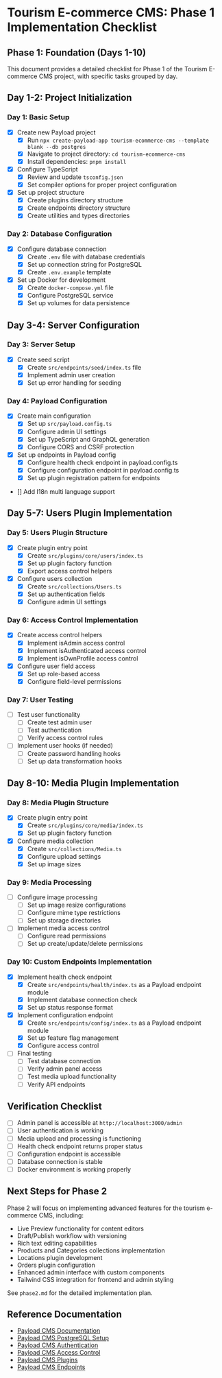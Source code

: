 # Tourism E-commerce CMS: Phase 1 Implementation Checklist

## Phase 1: Foundation (Days 1-10)

This document provides a detailed checklist for Phase 1 of the Tourism E-commerce CMS project, with specific tasks grouped by day.

## Day 1-2: Project Initialization

### Day 1: Basic Setup

- [X] Create new Payload project
  - [X] Run `npx create-payload-app tourism-ecommerce-cms --template blank --db postgres`
  - [X] Navigate to project directory: `cd tourism-ecommerce-cms`
  - [X] Install dependencies: `pnpm install`

- [X] Configure TypeScript
  - [X] Review and update `tsconfig.json`
  - [X] Set compiler options for proper project configuration

- [X] Set up project structure
  - [X] Create plugins directory structure
  - [X] Create endpoints directory structure
  - [X] Create utilities and types directories

### Day 2: Database Configuration

- [X] Configure database connection
  - [X] Create `.env` file with database credentials
  - [X] Set up connection string for PostgreSQL
  - [X] Create `.env.example` template

- [X] Set up Docker for development
  - [X] Create `docker-compose.yml` file
  - [X] Configure PostgreSQL service
  - [X] Set up volumes for data persistence

## Day 3-4: Server Configuration

### Day 3: Server Setup

- [X] Create seed script
  - [X] Create `src/endpoints/seed/index.ts` file
  - [X] Implement admin user creation
  - [X] Set up error handling for seeding

### Day 4: Payload Configuration

- [X] Create main configuration
  - [X] Set up `src/payload.config.ts`
  - [X] Configure admin UI settings
  - [X] Set up TypeScript and GraphQL generation
  - [X] Configure CORS and CSRF protection

- [X] Set up endpoints in Payload config
  - [X] Configure health check endpoint in payload.config.ts
  - [X] Configure configuration endpoint in payload.config.ts
  - [X] Set up plugin registration pattern for endpoints
  
- [] Add I18n multi language support

## Day 5-7: Users Plugin Implementation

### Day 5: Users Plugin Structure

- [X] Create plugin entry point
  - [X] Create `src/plugins/core/users/index.ts`
  - [X] Set up plugin factory function
  - [X] Export access control helpers

- [X] Configure users collection
  - [X] Create `src/collections/Users.ts`
  - [X] Set up authentication fields
  - [X] Configure admin UI settings

### Day 6: Access Control Implementation

- [X] Create access control helpers
  - [X] Implement isAdmin access control
  - [X] Implement isAuthenticated access control
  - [X] Implement isOwnProfile access control

- [X] Configure user field access
  - [X] Set up role-based access
  - [X] Configure field-level permissions

### Day 7: User Testing

- [ ] Test user functionality
  - [ ] Create test admin user
  - [ ] Test authentication
  - [ ] Verify access control rules

- [ ] Implement user hooks (if needed)
  - [ ] Create password handling hooks
  - [ ] Set up data transformation hooks

## Day 8-10: Media Plugin Implementation

### Day 8: Media Plugin Structure

- [X] Create plugin entry point
  - [X] Create `src/plugins/core/media/index.ts`
  - [X] Set up plugin factory function

- [X] Configure media collection
  - [X] Create `src/collections/Media.ts`
  - [X] Configure upload settings
  - [X] Set up image sizes

### Day 9: Media Processing

- [ ] Configure image processing
  - [ ] Set up image resize configurations
  - [ ] Configure mime type restrictions
  - [ ] Set up storage directories

- [ ] Implement media access control
  - [ ] Configure read permissions
  - [ ] Set up create/update/delete permissions

### Day 10: Custom Endpoints Implementation

- [X] Implement health check endpoint
  - [X] Create `src/endpoints/health/index.ts` as a Payload endpoint module
  - [X] Implement database connection check
  - [X] Set up status response format

- [X] Implement configuration endpoint
  - [X] Create `src/endpoints/config/index.ts` as a Payload endpoint module
  - [X] Set up feature flag management
  - [X] Configure access control

- [ ] Final testing
  - [ ] Test database connection
  - [ ] Verify admin panel access
  - [ ] Test media upload functionality
  - [ ] Verify API endpoints

## Verification Checklist

- [ ] Admin panel is accessible at `http://localhost:3000/admin`
- [ ] User authentication is working
- [ ] Media upload and processing is functioning
- [ ] Health check endpoint returns proper status
- [ ] Configuration endpoint is accessible
- [ ] Database connection is stable
- [ ] Docker environment is working properly

## Next Steps for Phase 2

Phase 2 will focus on implementing advanced features for the tourism e-commerce CMS, including:

- Live Preview functionality for content editors
- Draft/Publish workflow with versioning
- Rich text editing capabilities
- Products and Categories collections implementation
- Locations plugin development
- Orders plugin configuration
- Enhanced admin interface with custom components
- Tailwind CSS integration for frontend and admin styling

See `phase2.md` for the detailed implementation plan.

## Reference Documentation

- [Payload CMS Documentation](https://payloadcms.com/docs)
- [Payload CMS PostgreSQL Setup](https://payloadcms.com/docs/database/postgres)
- [Payload CMS Authentication](https://payloadcms.com/docs/authentication/overview)
- [Payload CMS Access Control](https://payloadcms.com/docs/access-control/overview)
- [Payload CMS Plugins](https://payloadcms.com/docs/plugins/overview)
- [Payload CMS Endpoints](https://payloadcms.com/docs/rest-api/overview) 
